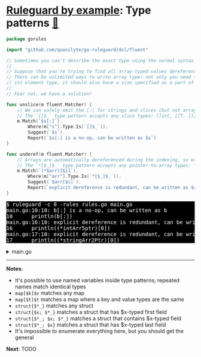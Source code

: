 # [Ruleguard by example](https://go-ruleguard.github.io/by-example/): Type patterns [:pencil:](https://github.com/go-ruleguard/go-ruleguard.github.io/blob/master/by-example/type-patterns.md)

```go
package gorules

import "github.com/quasilyte/go-ruleguard/dsl/fluent"

// Sometimes you can't describe the exact type using the normal syntax.
//
// Suppose that you're trying to find all array-typed values dereferencing.
// There can be unlimited ways to write array type: not only you need to spell
// its element type, it should also have a size specified as a part of the type.
//
// Fear not, we have a solution!

func unslice(m fluent.Matcher) {
	// We can safely omit the [:] for strings and slices (but not arrays!).
	// The `[]$_` type pattern accepts any slice types: []int, []T, [][]string and so on.
	m.Match(`$s[:]`).
		Where(m["s"].Type.Is(`[]$_`)).
		Suggest(`$s`).
		Report(`$s[:] is a no-op, can be written as $s`)
}

func underef(m fluent.Matcher) {
	// Arrays are automatically dereferenced during the indexing, so explicit * is not needed.
	// The `*[$_]$_` type pattern accepts any pointer-to-array types: *[5]int, [16][]T and so on.
	m.Match(`(*$arr)[$i]`).
		Where(m["arr"].Type.Is(`*[$_]$_`)).
		Suggest(`$arr[$i]`).
		Report(`explicit dereference is redundant, can be written as $arr[$i]`)
}
```

<pre style="color: white; background-color: black">
$ ruleguard -c 0 -rules rules.go main.go
main.go:10:10: b[:] is a no-op, can be written as b
10		println(b[:])
main.go:16:10: explicit dereference is redundant, can be written as intArr5ptr[0]
16		println((*intArr5ptr)[0])
main.go:17:10: explicit dereference is redundant, can be written as stringArr2Ptr[0]
17		println((*stringArr2Ptr)[0])
</pre>

<details><summary>main.go</summary>

```go
package main

type myStringer struct{}

func (myStringer) String() string { return "example" }

func main() {
	var b []byte

	println(b[:])

	var intArr5 [5]int
	intArr5ptr := &intArr5
	stringArr2Ptr := new([2]string)

	println((*intArr5ptr)[0])
	println((*stringArr2Ptr)[0])
}
```

</details>

<hr>

**Notes**:

* It's possible to use named variables inside type patterns; repeated names match identical types
* `map[$k]$v` matches any map
* `map[$t]$t` matches a map where a key and value types are the same
* `struct{$*_}` matches any struct
* `struct{$x; $*_}` matches a struct that has $x-typed first field
* `struct{$*_; $x; $*_}` matches a struct that contains $x-typed field
* `struct{$*_; $x}` matches a struct that has $x-typed last field
* It's impossible to enumerate everything here, but you should get the general

**Next**: TODO
